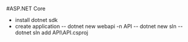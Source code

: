 #ASP.NET Core
- install dotnet sdk
- create application
-- dotnet new webapi -n API
-- dotnet new sln
-- dotnet sln add API\API.csproj
